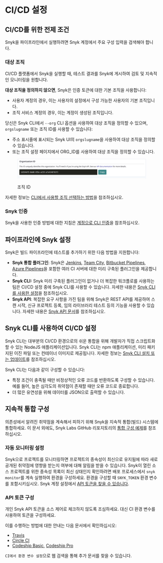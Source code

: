 # CI/CD 설정

## CI/CD를 위한 전제 조건

Snyk을 파이프라인에서 실행하려면 Snyk 계정에서 주요 구성 입력을 검색해야 합니다.

### 대상 조직

CI/CD 플랫폼에서 Snyk을 실행할 때, 테스트 결과를 Snyk에 게시하여 검토 및 지속적인 모니터링을 원합니다.

**대상 조직을 정의하지 않으면**, Snyk은 인증 토큰에 대한 기본 조직을 사용합니다:

* 사용자 계정의 경우, 이는 사용자의 설정에서 구성 가능한 사용자의 기본 조직입니다.
* 조직 서비스 계정의 경우, 이는 계정이 생성된 조직입니다.

당신은 Snyk CLI에서 `--org` CLI 옵션을 사용하여 대상 조직을 정의할 수 있으며, `orgslugname` 또는 조직 ID를 사용할 수 있습니다:

* 주소 표시줄에 표시되는 Snyk UI의 `orgslugname`을 사용하여 대상 조직을 정의할 수 있습니다.
* 또는 조직 설정 페이지에서 ORG\_ID를 사용하여 대상 조직을 정의할 수 있습니다.

<figure><img src="../../../.gitbook/assets/image1.png" alt="조직 ID"><figcaption><p>조직 ID</p></figcaption></figure>

자세한 정보는 [CLI에서 사용할 조직 선택하는 방법](../../../snyk-cli/scan-and-maintain-projects-using-the-cli/how-to-select-the-organization-to-use-in-the-cli.md)을 참조하십시오.

### Snyk 인증

Snyk을 사용한 인증 방법에 대한 지침은 [계정으로 CLI 인증](../../../snyk-cli/authenticate-to-use-the-cli.md)을 참조하십시오.

## 파이프라인에 Snyk 설정

Snyk은 빌드 파이프라인에 테스트를 추가하기 위한 다음 방법을 지원합니다:

* **Snyk 통합 플러그인**: Snyk은 [Jenkins](https://docs.snyk.io/integrations/ci-cd-integrations/jenkins-integration-overview), [Team City](https://docs.snyk.io/integrations/ci-cd-integrations/teamcity-integration-overview), [Bitbucket Pipelines](https://docs.snyk.io/integrations/ci-cd-integrations/bitbucket-pipelines-integration-overview), [Azure Pipelines](https://docs.snyk.io/integrations/ci-cd-integrations/azure-pipelines-integration)을 포함한 여러 CI 서버에 대한 미리 구축된 플러그인을 제공합니다.
* **Snyk CLI:** Snyk 미리 구축된 플러그인이 없거나 더 복잡한 워크플로를 사용하는 팀은 CI/CD 설정 중에 Snyk CLI를 사용할 수 있습니다. 자세한 내용은 [Snyk CLI를 사용한 설정](ci-cd-setup.md#setting-up-using-snyk-cli)을 참조하십시오.
* **Snyk API**: 복잡한 요구 사항을 가진 팀을 위해 Snyk은 REST API를 제공하여 스캔 시작, 신규 프로젝트 등록, 임의 라이브러리 테스트 등의 기능을 사용할 수 있습니다. 자세한 내용은 [Snyk API 문서](../../../snyk-api/)를 참조하십시오.

## Snyk CLI를 사용하여 CI/CD 설정

Snyk CLI는 대부분의 CI/CD 환경으로의 쉬운 통합을 위해 개발자가 직접 스크립트화 할 수 있는 NodeJS 애플리케이션입니다. Snyk CLI는 npm 애플리케이션, 미리 패키지된 이진 파일 또는 컨테이너 이미지로 제공됩니다. 자세한 정보는 [Snyk CLI 설치 또는 업데이트](../../../snyk-cli/install-or-update-the-snyk-cli/)를 참조하십시오.

Snyk CLI는 다음과 같이 구성할 수 있습니다:

* 특정 조건이 충족될 때만 비정상적인 오류 코드를 반환하도록 구성할 수 있습니다. 예를 들어, 높은 심각도의 취약점이 존재할 때만 오류 코드로 종료합니다.
* 더 많은 유연성을 위해 데이터를 JSON으로 출력할 수 있습니다.

## 지속적 통합 구성

의존성에서 알려진 취약점을 계속해서 피하기 위해 Snyk을 지속적 통합(빌드) 시스템에 통합하세요. 이 문서 외에도, Snyk Labs GitHub 리포지토리의 [통합 구성 예제](https://github.com/snyk-labs/snyk-cicd-integration-examples)를 참조하십시오.

### 자동 모니터링 설정

Snyk으로 프로젝트를 모니터링하면 프로젝트의 종속성이 최신으로 유지됨에 따라 새로 공개된 취약점에 영향을 받는지 여부에 대해 알림을 받을 수 있습니다. Snyk이 열린 소스 프로젝트를 위한 종속성 목록이 최신 상태인지 확인하려면 배포 프로세스에서 `snyk monitor`를 계속 실행하여 환경을 구성하세요. 환경을 구성할 때 `SNYK_TOKEN` 환경 변수를 포함시키십시오. Snyk 계정 설정에서 [API 토큰을 찾을 수 있습니다](../../../snyk-api/rest-api/authentication-for-api/).

### API 토큰 구성

개인 Snyk API 토큰을 소스 제어로 체크하지 않도록 조심하세요. 대신 CI 환경 변수를 사용하여 토큰을 구성하세요.

이를 수행하는 방법에 대한 안내는 다음 문서에서 확인하십시오:

* [Travis](https://docs.travis-ci.com/user/environment-variables/)
* [Circle CI](https://circleci.com/docs/set-environment-variable/)
* [Codeship Basic](https://docs.cloudbees.com/docs/cloudbees-codeship/latest/basic-builds-and-configuration/set-environment-variables), [Codeship Pro](https://docs.cloudbees.com/docs/cloudbees-codeship/latest/pro-builds-and-configuration/environment-variables)

`CI에서 환경 변수 설정`으로 웹 검색을 통해 추가 문서를 찾을 수 있습니다.
